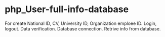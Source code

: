 # php_User-full-info-database
For create National ID, CV, University ID, Organization emploee ID. 
Login, logout.
Data verification.
Database connection. 
Retrive info from database.
